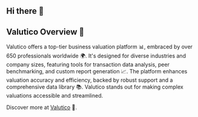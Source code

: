 ## Hi there 👋

## Valutico Overview 🌟

Valutico offers a top-tier business valuation platform 📊, embraced by over 650 professionals worldwide 🌍. It's designed for diverse industries and company sizes, featuring tools for transaction data analysis, peer benchmarking, and custom report generation 📈. The platform enhances valuation accuracy and efficiency, backed by robust support and a comprehensive data library 📚. Valutico stands out for making complex valuations accessible and streamlined.

Discover more at [Valutico](https://valutico.com/) 💼.

<!--

**Here are some ideas to get you started:**

🙋‍♀️ A short introduction - what is your organization all about?
🌈 Contribution guidelines - how can the community get involved?
👩‍💻 Useful resources - where can the community find your docs? Is there anything else the community should know?
🍿 Fun facts - what does your team eat for breakfast?
🧙 Remember, you can do mighty things with the power of [Markdown](https://docs.github.com/github/writing-on-github/getting-started-with-writing-and-formatting-on-github/basic-writing-and-formatting-syntax)
-->
